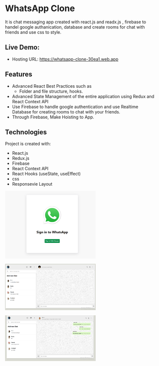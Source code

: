 
# WhatsApp Clone
It is chat messaging app created with react.js and readx.js , firebase to handel google authanication,  database and create rooms for chat with friends and use css to style.


## Live Demo:
   - Hosting URL: https://whatsapp-clone-30ea1.web.app 

## Features
  - Advanced React Best Practices such as
    - Folder and file structure, hooks.
  - Advanced State Management of the entire application using Redux and React Context API
  - Use Firebase to handle google authentication and use Realtime Database for creating rooms to chat with your friends.
  - Through Firebase, Make Hoisting to App.


## Technologies
Project is created with:
   - React.js
   - Redux.js
   - Firebase
   - React Context API
   - React Hooks (useState, useEffect)
   - css
   - Responsevie Layout

<img
  src="./public/header.PNG"
  alt="headphones"
  title="headphones"
  style="display: inline-block; margin: 0 auto; max-width: 300px"
/>

<img
  src="./public/body.PNG"
  alt="headphones"
  title="headphones"
  style="display: inline-block; margin: 0 auto; max-width: 300px"
/>

<img
  src="./public/body2.PNG"
  alt="headphones"
  title="headphones"
  style="display: inline-block; margin: 0 auto; max-width: 300px"
/>